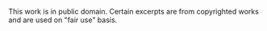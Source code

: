 This work is in public domain. Certain excerpts are from copyrighted works
and are used on "fair use" basis.
